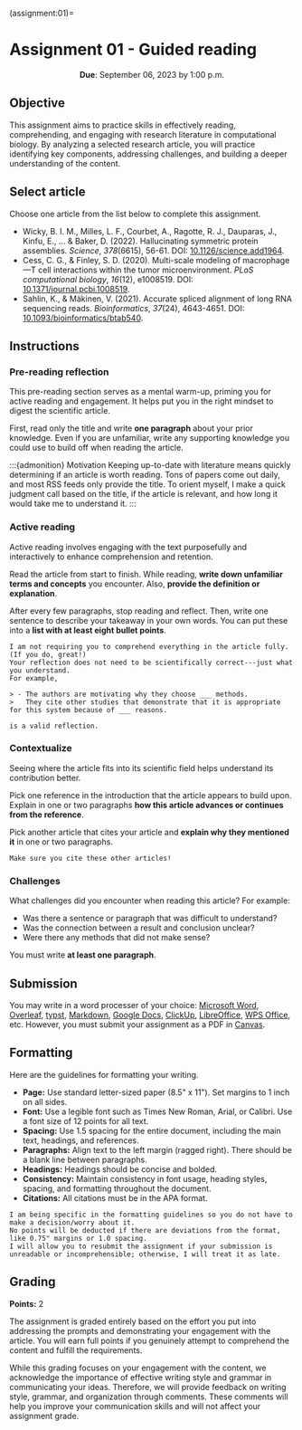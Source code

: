 <!-- markdownlint-disable MD041 MD036 MD024 MD022 -->

(assignment:01)=
# Assignment 01 - Guided reading

<p style="text-align: center;">
    <strong>Due</strong></a>: September 06, 2023 by 1:00 p.m.
</p>

## Objective

This assignment aims to practice skills in effectively reading, comprehending, and engaging with research literature in computational biology.
By analyzing a selected research article, you will practice identifying key components, addressing challenges, and building a deeper understanding of the content.

## Select article

Choose one article from the list below to complete this assignment.

- Wicky, B. I. M., Milles, L. F., Courbet, A., Ragotte, R. J., Dauparas, J., Kinfu, E., ... & Baker, D. (2022). Hallucinating symmetric protein assemblies. *Science*, *378*(6615), 56-61. DOI: [10.1126/science.add1964](https://doi.org/10.1126/science.add1964).
- Cess, C. G., & Finley, S. D. (2020). Multi-scale modeling of macrophage—T cell interactions within the tumor microenvironment. *PLoS computational biology*, *16*(12), e1008519. DOI: [10.1371/journal.pcbi.1008519](https://doi.org/10.1371/journal.pcbi.1008519).
- Sahlin, K., & Mäkinen, V. (2021). Accurate spliced alignment of long RNA sequencing reads. *Bioinformatics*, *37*(24), 4643-4651. DOI: [10.1093/bioinformatics/btab540](https://doi.org/10.1093/bioinformatics/btab540).

## Instructions

### Pre-reading reflection

This pre-reading section serves as a mental warm-up, priming you for active reading and engagement.
It helps put you in the right mindset to digest the scientific article.

First, read only the title and write **one paragraph** about your prior knowledge.
Even if you are unfamiliar, write any supporting knowledge you could use to build off when reading the article.

:::{admonition} Motivation
Keeping up-to-date with literature means quickly determining if an article is worth reading.
Tons of papers come out daily, and most RSS feeds only provide the title.
To orient myself, I make a quick judgment call based on the title, if the article is relevant, and how long it would take me to understand it.
:::

### Active reading

Active reading involves engaging with the text purposefully and interactively to enhance comprehension and retention.

Read the article from start to finish.
While reading, **write down unfamiliar terms and concepts** you encounter.
Also, **provide the definition or explanation**.

After every few paragraphs, stop reading and reflect.
Then, write one sentence to describe your takeaway in your own words.
You can put these into a **list with at least eight bullet points**.

```{attention}
I am not requiring you to comprehend everything in the article fully.
(If you do, great!)
Your reflection does not need to be scientifically correct---just what you understand.
For example,

> - The authors are motivating why they choose ___ methods.
>   They cite other studies that demonstrate that it is appropriate for this system because of ___ reasons.

is a valid reflection.
```

### Contextualize

Seeing where the article fits into its scientific field helps understand its contribution better.

Pick one reference in the introduction that the article appears to build upon.
Explain in one or two paragraphs **how this article advances or continues from the reference**.

Pick another article that cites your article and **explain why they mentioned it** in one or two paragraphs.

```{important}
Make sure you cite these other articles!
```

### Challenges

What challenges did you encounter when reading this article?
For example:

- Was there a sentence or paragraph that was difficult to understand?
- Was the connection between a result and conclusion unclear?
- Were there any methods that did not make sense?

You must write **at least one paragraph**.

## Submission

You may write in a word processer of your choice: [Microsoft Word](https://www.microsoft.com/en-us/microsoft-365/word), [Overleaf](https://www.overleaf.com/), [typst](https://typst.app/), [Markdown](https://www.markdownguide.org/), [Google Docs](https://docs.google.com/), [ClickUp](https://clickup.com/), [LibreOffice](https://www.libreoffice.org/), [WPS Office](https://www.wps.com/), etc.
However, you must submit your assignment as a PDF in [Canvas](https://canvas.pitt.edu/).

## Formatting

Here are the guidelines for formatting your writing.

- **Page:** Use standard letter-sized paper (8.5" x 11").
  Set margins to 1 inch on all sides.
- **Font:** Use a legible font such as Times New Roman, Arial, or Calibri.
  Use a font size of 12 points for all text.
- **Spacing:** Use 1.5 spacing for the entire document, including the main text, headings, and references.
- **Paragraphs:** Align text to the left margin (ragged right).
  There should be a blank line between paragraphs.
- **Headings:** Headings should be concise and bolded.
- **Consistency:** Maintain consistency in font usage, heading styles, spacing, and formatting throughout the document.
- **Citations:** All citations must be in the APA format.

```{note}
I am being specific in the formatting guidelines so you do not have to make a decision/worry about it.
No points will be deducted if there are deviations from the format, like 0.75" margins or 1.0 spacing.
I will allow you to resubmit the assignment if your submission is unreadable or incomprehensible; otherwise, I will treat it as late.
```

## Grading

**Points:** 2

The assignment is graded entirely based on the effort you put into addressing the prompts and demonstrating your engagement with the article.
You will earn full points if you genuinely attempt to comprehend the content and fulfill the requirements.

While this grading focuses on your engagement with the content, we acknowledge the importance of effective writing style and grammar in communicating your ideas.
Therefore, we will provide feedback on writing style, grammar, and organization through comments.
These comments will help you improve your communication skills and will not affect your assignment grade.
